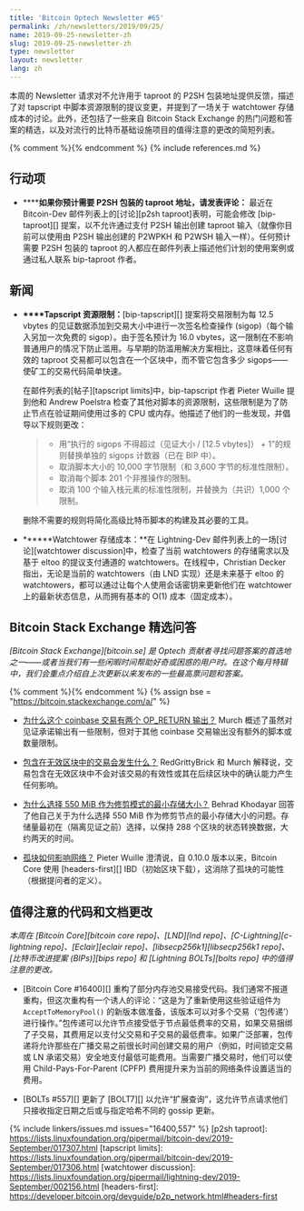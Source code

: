 ```yaml
---
title: 'Bitcoin Optech Newsletter #65'
permalink: /zh/newsletters/2019/09/25/
name: 2019-09-25-newsletter-zh
slug: 2019-09-25-newsletter-zh
type: newsletter
layout: newsletter
lang: zh
---
```

本周的 Newsletter 请求对不允许用于 taproot 的 P2SH 包装地址提供反馈，描述了对 tapscript 中脚本资源限制的提议变更，并提到了一场关于 watchtower 存储成本的讨论。此外，还包括了一些来自 Bitcoin Stack Exchange 的热门问题和答案的精选，以及对流行的比特币基础设施项目的值得注意的更改的简短列表。

{% comment %}<!-- include references.md below the fold but above any Jekyll/Liquid variables-->{% endcomment %}
{% include references.md %}

## 行动项

- **<!--comment-if-you-expect-to-need-p2sh-wrapped-taproot-addresses-->****如果你预计需要 P2SH 包装的 taproot 地址，请发表评论：**
  最近在 Bitcoin-Dev 邮件列表上的[讨论][p2sh taproot]表明，可能会修改 [bip-taproot][] 提案，以不允许通过支付 P2SH 输出创建 taproot 输入（就像你目前可以使用由 P2SH 输出创建的 P2WPKH 和 P2WSH 输入一样）。任何预计需要 P2SH 包装的 taproot 的人都应在邮件列表上描述他们计划的使用案例或通过私人联系 bip-taproot 作者。

## 新闻

- **<!--tapscript-resource-limits-->****Tapscript 资源限制：**[bip-tapscript][] 提案将交易限制为每 12.5 vbytes 的见证数据添加到交易大小中进行一次签名检查操作 (sigop)（每个输入另加一次免费的 sigop）。由于签名预计为 16.0 vbytes，这一限制在不影响普通用户的情况下防止滥用。与早期的防滥用解决方案相比，这意味着任何有效的 taproot 交易都可以包含在一个区块中，而不管它包含多少 sigops——使矿工的交易代码简单快速。

  在邮件列表的[帖子][tapscript limits]中，bip-tapscript 作者 Pieter Wuille 提到他和 Andrew Poelstra 检查了其他对脚本的资源限制，这些限制是为了防止节点在验证期间使用过多的 CPU 或内存。他描述了他们的一些发现，并倡导以下规则更改：

  > * 用“执行的 sigops 不得超过（见证大小 / [12.5 vbytes]） + 1”的规则替换单独的 sigops 计数器（已在 BIP 中）。
  > * 取消脚本大小的 10,000 字节限制（和 3,600 字节的标准性限制）。
  > * 取消每个脚本 201 个非推操作的限制。
  > * 取消 100 个输入栈元素的标准性限制，并替换为（共识）1,000 个限制。

  删除不需要的规则将简化高级比特币脚本的构建及其必要的工具。

- **<!--watchtower-storage-costs-->****Watchtower 存储成本：**在 Lightning-Dev 邮件列表上的一场[讨论][watchtower discussion]中，检查了当前 watchtowers 的存储需求以及基于 eltoo 的提议支付通道的 watchtowers。在线程中，Christian Decker 指出，无论是当前的 watchtowers（由 LND 实现）还是未来基于 eltoo 的 watchtowers，都可以通过让每个人使用会话密钥来更新他们在 watchtower 上的最新状态信息，从而拥有基本的 O(1) 成本（固定成本）。

## Bitcoin Stack Exchange 精选问答

*[Bitcoin Stack Exchange][bitcoin.se] 是 Optech 贡献者寻找问题答案的首选地之一——或者当我们有一些闲暇时间帮助好奇或困惑的用户时。在这个每月特辑中，我们会重点介绍自上次更新以来发布的一些最高票问题和答案。*

{% comment %}<!-- https://bitcoin.stackexchange.com/search?tab=votes&q=created%3a1m..%20is%3aanswer -->{% endcomment %}
{% assign bse = "https://bitcoin.stackexchange.com/a/" %}

- **<!--why-does-this-coinbase-transaction-have-two-op-return-outputs-->**[为什么这个 coinbase 交易有两个 OP_RETURN 输出？]({{bse}}90127)
Murch 概述了虽然对见证承诺输出有一些限制，但对于其他 coinbase 交易输出没有额外的脚本或数量限制。

- **<!--what-happens-to-transactions-included-in-invalid-blocks-->**[包含在无效区块中的交易会发生什么？]({{bse}}90026)
RedGrittyBrick 和 Murch 解释说，交易包含在无效区块中不会对该交易的有效性或其在后续区块中的确认能力产生任何影响。

- **<!--why-was-550-mib-chosen-as-a-minimum-storage-size-for-prune-mode-->**[为什么选择 550 MiB 作为修剪模式的最小存储大小？]({{bse}}90140)
Behrad Khodayar 回答了他自己关于为什么选择 550 MiB 作为修剪节点的最小存储大小的问题。存储量最初在（隔离见证之前）选择，以保持 288 个区块的状态转换数据，大约两天的时间。

- **<!--how-do-orphan-blocks-affect-the-network-->**[孤块如何影响网络？]({{bse}}90577)
Pieter Wuille 澄清说，自 0.10.0 版本以来，Bitcoin Core 使用 [headers-first][] IBD（初始区块下载），这消除了孤块的可能性（根据提问者的定义）。

## 值得注意的代码和文档更改

*本周在 [Bitcoin Core][bitcoin core repo]、[LND][lnd repo]、[C-Lightning][c-lightning repo]、[Eclair][eclair repo]、[libsecp256k1][libsecp256k1 repo]、[比特币改进提案 (BIPs)][bips repo] 和 [Lightning BOLTs][bolts repo] 中的值得注意的更改。*

- [Bitcoin Core #16400][] 重构了部分内存池交易接受代码。我们通常不报道重构，但这次重构有一个诱人的评论：“这是为了重新使用这些验证组件为 `AcceptToMemoryPool()` 的新版本做准备，该版本可以对多个交易（‘包传递’）进行操作。”包传递可以允许节点接受低于节点最低费率的交易，如果交易捆绑了子交易，其费用足以支付父交易和子交易的最低费率。如果广泛部署，包传递将允许那些在广播交易之前很长时间创建交易的用户（例如，时间锁定交易或 LN 承诺交易）安全地支付最低可能费用。当需要广播交易时，他们可以使用 Child-Pays-For-Parent (CPFP) 费用提升来为当前的网络条件设置适当的费用。

- [BOLTs #557][] 更新了 [BOLT7][] 以允许“扩展查询”，这允许节点请求他们只接收指定日期之后或与指定哈希不同的 gossip 更新。

{% include linkers/issues.md issues="16400,557" %}
[p2sh taproot]: https://lists.linuxfoundation.org/pipermail/bitcoin-dev/2019-September/017307.html
[tapscript limits]: https://lists.linuxfoundation.org/pipermail/bitcoin-dev/2019-September/017306.html
[watchtower discussion]: https://lists.linuxfoundation.org/pipermail/lightning-dev/2019-September/002156.html
[headers-first]: https://developer.bitcoin.org/devguide/p2p_network.html#headers-first
